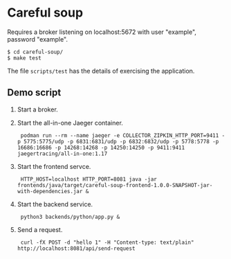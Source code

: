 # Careful soup

Requires a broker listening on localhost:5672 with user "example", password "example".

    $ cd careful-soup/
    $ make test

The file `scripts/test` has the details of exercising the application.

## Demo script

1. Start a broker.

2. Start the all-in-one Jaeger container.

        podman run --rm --name jaeger -e COLLECTOR_ZIPKIN_HTTP_PORT=9411 -p 5775:5775/udp -p 6831:6831/udp -p 6832:6832/udp -p 5778:5778 -p 16686:16686 -p 14268:14268 -p 14250:14250 -p 9411:9411 jaegertracing/all-in-one:1.17

3. Start the frontend servce.

        HTTP_HOST=localhost HTTP_PORT=8081 java -jar frontends/java/target/careful-soup-frontend-1.0.0-SNAPSHOT-jar-with-dependencies.jar &

4. Start the backend service.

        python3 backends/python/app.py &

5. Send a request.

        curl -fX POST -d "hello 1" -H "Content-type: text/plain" http://localhost:8081/api/send-request
